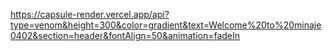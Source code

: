 https://capsule-render.vercel.app/api?type=venom&height=300&color=gradient&text=Welcome%20to%20minaje0402&section=header&fontAlign=50&animation=fadeIn
